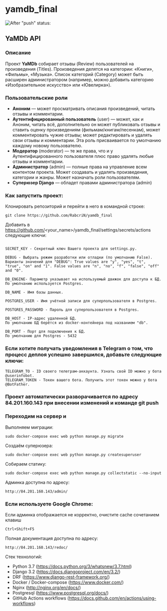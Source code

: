 # yamdb_final

![After "push" status:](https://github.com/RabcriN/yamdb_final/actions/workflows/yamdb_workflow.yml/badge.svg?event=push)

## YaMDb API

### Описание
Проект **YaMDb** собирает отзывы (Review) пользователей на произведения (Titles). Произведения делятся на категории: «Книги», «Фильмы», «Музыка». Список категорий (Category) может быть расширен администратором (например, можно добавить категорию «Изобразительное искусство» или «Ювелирка»).

### Пользовательские роли
* **Аноним** — может просматривать описания произведений, читать отзывы и комментарии.
* **Аутентифицированный пользователь** (user) — может, как и Аноним, читать всё, дополнительно он может публиковать отзывы и ставить оценку произведениям (фильмам/книгам/песенкам), может комментировать чужие отзывы; может редактировать и удалять свои отзывы и комментарии. Эта роль присваивается по умолчанию каждому новому пользователю.
* **Модератор** (moderator) — те же права, что и у Аутентифицированного пользователя плюс право удалять любые отзывы и комментарии.
* **Администратор** (admin) — полные права на управление всем контентом проекта. Может создавать и удалять произведения, категории и жанры. Может назначать роли пользователям.
* **Суперюзер Django** — обладет правами администратора (admin)


### Как запустить проект:

Клонировать репозиторий и перейти в него в командной строке:

```
git clone https://github.com/RabcriN/yamdb_final
```

Добавить в https://github.com/<your_name>/yamdb_final/settings/secrets/actions
следующие ключи:
```

SECRET_KEY - Секретный ключ Вашего проекта для settings.py.

DEBUG - Выбрать режим разработки или отладки (по умолчанию False).
Варианты значений для "DEBUG": True values are "y", "yes", "t", "true", "on" and "1". False values are "n", "no", "f", "false", "off" and "0".
 
DB_ENGINE- Параметр указывает на используемый движок для доступа к БД.
По умолчанию используется Postgres.

DB_NAME - Имя базы данных.

POSTGRES_USER - Имя учётной записи для суперпользователя в Postgres.

POSTGRES_PASSWORD - Пароль для суперпользователя в Postgres.

DB_HOST - IP-адрес удаленной БД.
По умолчанию БД берётся из docker-контейнера под названием "db".

DB_PORT - Порт для подключения к БД.
По умолчанию для Postgres - 5432
```

### Если хотите получать уведомления в Telegram о том, что процесс деплоя успешно завершился, добавьте следующие ключи:
```
TELEGRAM_TO - ID своего телеграм-аккаунта. Узнать свой ID можно у бота @userinfobot.
TELEGRAM_TOKEN - Токен вашего бота. Получить этот токен можно у бота @BotFather.
```

### Проект автоматически разворачивается по адресу 84.201.160.143 при внесении изменений и команде git push 

### Переходим на сервер и

Выполняем миграции:
```
sudo docker-compose exec web python manage.py migrate
```
Создаём суперюзера:
```
sudo docker-compose exec web python manage.py createsuperuser
```
Собираем статику:

```
sudo docker-compose exec web python manage.py collectstatic --no-input 
```

Админка доступна по адресу:

```
http://84.201.160.143/admin/
```
### Если используете Google Chrome:
Если админка отображается не корректно, очистите cache сочетанием клавиш
```
Ctrl+Shift+F5
```

Полная документация доступна по адресу:

```
http://84.201.160.143/redoc/
```

Стек технологий:
- Python 3.7 (https://docs.python.org/3/whatsnew/3.7.html)
- Django 3.2 (https://docs.djangoproject.com/en/3.2/)
- DRF (https://www.django-rest-framework.org/)
- Docker / Docker-compose (https://www.docker.com/)
- Nginx (http://nginx.org/en/docs/)
- Postgresql (https://www.postgresql.org/docs/)
- GitHub Actions workflows (https://docs.github.com/en/actions/using-workflows)
